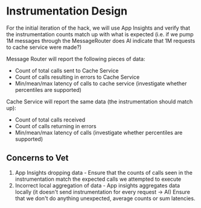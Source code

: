 # Instrumentation Design

For the initial iteration of the hack, we will use App Insights and verify that the instrumentation counts match up with what is expected (i.e. if we pump 1M messages through the MessageRouter does AI indicate that 1M requests to cache service were made?)

Message Router will report the following pieces of data:

- Count of total calls sent to Cache Service
- Count of calls resulting in errors to Cache Service
- Min/mean/max latency of calls to cache service (investigate whether percentiles are supported)

Cache Service will report the same data (the instrumentation should match up):

- Count of total calls received
- Count of calls returning in errors
- Min/mean/max latency of calls (investigate whether percentiles are supported)

## Concerns to Vet

1. App Insights dropping data -
    Ensure that the counts of calls seen in the instrumentation match the expected calls we attempted to execute
1. Incorrect local aggregation of data -
    App insights aggregates data locally (it doesn't send instrumentation for every request -> AI) Ensure that we don't do anything unexpected, average counts or sum latencies.

